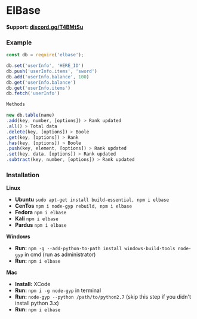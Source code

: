 # ElBase
**Support: [discord.gg/T4BMtSu](https://discord.gg/T4BMtSu)**

### Example
```js
const db = require('elbase');

db.set('userInfo', 'HERE_ID')
db.push('userInfo.items', 'sword')
db.add('userInfo.balance', 100)
db.get('userInfo.balance')
db.get('userInfo.items')
db.fetch('userInfo')

Methods

new db.table(name)
.add(key, number, [options]) > Rank updated
.all() > Total data
.delete(key, [options]) > Boole
.get(key, [options]) > Rank
.has(key, [options]) > Boole
.push(key, element, [options]) > Rank updated
.set(key, data, [options]) > Rank updated
.subtract(key, number, [options]) > Rank updated
```

### Installation
**Linux**
- **Ubuntu** `sudo apt-get install build-essential, npm i elbase`
- **CenTos** `npm i node-gyp rebuild, npm i elbase`
- **Fedora** `npm i elbase`
- **Kali** `npm i elbase`
- **Pardus** `npm i elbase`

**Windows**
- **Run:** `npm -g --add-python-to-path install windows-build-tools node-gyp` in cmd (run as administrator)
- **Run:** `npm i elbase`

**Mac**
- **Install:** XCode
- **Run:** `npm i -g node-gyp` in terminal
- **Run:** `node-gyp --python /path/to/python2.7` (skip this step if you didn't install python 3.x)
- **Run:** `npm i elbase`
